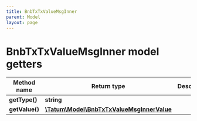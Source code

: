 ```yaml
---
title: BnbTxTxValueMsgInner
parent: Model
layout: page
---
```


# BnbTxTxValueMsgInner model getters

Method name | Return type | Description | Notes
------------ | ------------- | ------------- | -------------
**getType()** | **string** |  | [optional]
**getValue()** | [**\Tatum\Model\BnbTxTxValueMsgInnerValue**](../BnbTxTxValueMsgInnerValue) |  | [optional]

